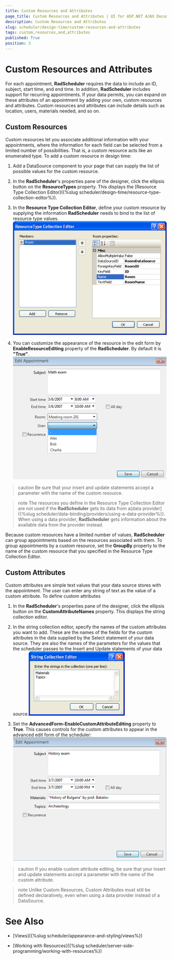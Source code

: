 ```yaml
---
title: Custom Resources and Attributes
page_title: Custom Resources and Attributes | UI for ASP.NET AJAX Documentation
description: Custom Resources and Attributes
slug: scheduler/design-time/custom-resources-and-attributes
tags: custom,resources,and,attributes
published: True
position: 3
---
```


# Custom Resources and Attributes



For each appointment, __RadScheduler__ requires the data to include an ID, subject, start time, and end time. In addition, __RadScheduler__ includes support for recurring appointments. If your data permits, you can expand on these attributes of an appointment by adding your own, custom resources and attributes. Custom resources and attributes can include details such as location, users, materials needed, and so on.

## Custom Resources

Custom resources let you associate additional information with your appointments, where the information for each field can be selected from a limited number of possibilities. That is, a custom resource acts like an enumerated type. To add a custom resource in design time:

1. Add a DataSource component to your page that can supply the list of possible values for the custom resource.

1. In the __RadScheduler__'s properties pane of the designer, click the ellipsis button on the __ResourceTypes__ property. This displays the [Resource Type Collection Editor]({%slug scheduler/design-time/resource-type-collection-editor%}).

1. In the __Resource Type Collection Editor__, define your custom resource by supplying the information __RadScheduler__ needs to bind to the list of resource type values.![Resource Type Collection Editor](images/scheduler_resourcetypecollectioneditor.png)

1. You can customize the appearance of the resource in the edit form by __EnableResourceEditing__ property of the __RadScheduler__. By default it is __"True"__.![Resource Edit Form](images/scheduler_resourceeditform.png)

>caution Be sure that your insert and update statements accept a parameter with the name of the custom resource.
>


>note The resources you define in the Resource Type Collection Editor are not used if the __RadScheduler__ gets its data from a[data provider]({%slug scheduler/data-binding/providers/using-a-data-provider%}). When using a data provider, __RadScheduler__ gets information about the available data from the provider instead.
>


Because custom resources have a limited number of values, __RadScheduler__ can group appointments based on the resources associated with them. To group appointments by a custom resource, set the __GroupBy__ property to the name of the custom resource that you specified in the Resource Type Collection Editor.

## Custom Attributes

Custom attributes are simple text values that your data source stores with the appointment. The user can enter any string of text as the value of a custom attribute. To define custom attributes

1. In the __RadScheduler__'s properties pane of the designer, click the ellipsis button on the __CustomAttributeNames__ property. This displays the string collection editor.

1. In the string collection editor, specify the names of the custom attributes you want to add. These are the names of the fields for the custom attributes in the data supplied by the Select statement of your data source. They are also the names of the parameters for the values that the scheduler passes to the Insert and Update statements of your data source.![Custom Attributes](images/scheduler_customattributes.png)

1. Set the __AdvancedForm-EnableCustomAttributeEditing__ property to __True__. This causes controls for the custom attributes to appear in the advanced edit form of the scheduler:![Custom Attribute Editor](images/scheduler_customattributeeditor.png)

>caution If you enable custom attribute editing, be sure that your insert and update statements accept a parameter with the name of the custom attribute.
>


>note Unlike Custom Resources, Custom Attributes must still be defined declaratively, even when using a data provider instead of a DataSource.
>


# See Also

 * [Views]({%slug scheduler/appearance-and-styling/views%})

 * [Working with Resources]({%slug scheduler/server-side-programming/working-with-resources%})

